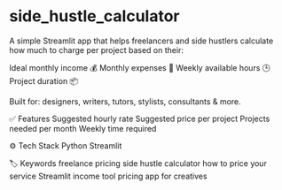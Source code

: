 # side_hustle_calculator
A simple Streamlit app that helps freelancers and side hustlers calculate how much to charge per project based on their:

Ideal monthly income 💰
Monthly expenses 💸
Weekly available hours 🕒
Project duration 📦

Built for: designers, writers, tutors, stylists, consultants & more.

✅ Features
Suggested hourly rate
Suggested price per project
Projects needed per month
Weekly time required

⚙️ Tech Stack
Python
Streamlit

🏷️ Keywords
freelance pricing side hustle calculator how to price your service
Streamlit income tool pricing app for creatives
